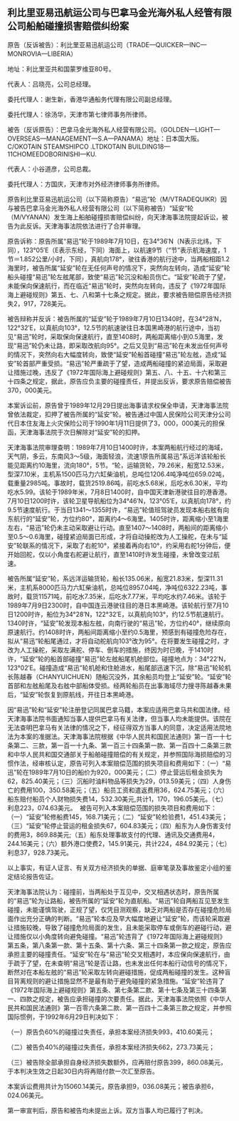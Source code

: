 ## 利比里亚易迅航运公司与巴拿马金光海外私人经管有限公司船舶碰撞损害赔偿纠纷案

原告（反诉被告）：利比里亚易迅航运公司（TRADE—QUICKER—INC—MONROVIA—LIBERIA）

地址：利比里亚共和国蒙罗维亚80号。

代表人：吕晓亮，公司总经理。

委托代理人：谢生新，香港华通船务代理有限公司副总经理。

委托代理人：徐汤华，天津市第七律师事务所律师。

被告（反诉原告）：巴拿马金光海外私人经营有限公司。（GOLDEN—LIGHT—OVERSEAS—MANAGEMENT—S.A—PANAMA）地址：日本国大阪。C/OKOTAIN STEAMSHIPCO .LTDKOTAIN BUILDING18—11CHOMEEDOBORINISHI—KU.

代表人：小谷道彦，公司总裁。

委托代理人：方国庆，天津市对外经济律师事务所律师。

原告利比里亚易迅航运公司（以下简称原告）“易迅”轮（M/VTRADEQUIKR）因与被告巴拿马金光海外私人经营有限公司（以下简称被告）“延安”轮（M/VYANAN）发生海上船舶碰撞损害赔偿纠纷，向天津海事法院提起诉讼，被告为此反诉。天津海事法院依法进行了合并审理。

原告诉称：原告所属“易迅”轮于1989年7月10日，在34°36′N（N表示北纬，下同），123°05′E（E表示东经，下同）海面上，以航速9节（“节”表示航海速度，1节＝1.852公里/小时，下同），真航向178°，驶往香港的航行途中，当两船相距1.2海里时，被告所属“延安”轮在无任何声号的情况下，突然向左转向，造成“延安”轮船头碰撞“易迅”轮左舷尾部，致使“易迅”轮沉没和船员伤亡。“延安”轮疏于了望，未能保向保速航行，而在临近“易迅”轮时，突然向左转向，违反了《1972年国际海上避碰规则》第五、七、八和第十七条之规定。据此，要求被告赔偿原告经济损失2，917，728美元。

被告辩称并反诉：被告所属的“延安”轮于1989年7月10日1340时，在34°28′N，122°32′E，以真航向103°，12.5节的航速驶往日本国黑崎港的航行途中，当初见“易迅”轮时，采取保向保速航行，直至1408时，两船距离缩小到0.5海里，发现“易迅”轮仍未让路，即采取改航向95°。之后又见到“易迅”轮在未发出任何声号的情况下，突然向右大幅度转向，致使“延安”轮船首碰撞“易迅”轮左舷，造成“延安”轮首部严重受损。“易迅”轮严重疏于了望，造成两船碰撞的紧迫局面，采取避让措施过晚，违反了《1972年国际海上避碰规则》第五、八、十五、十六和第三十四条之规定，据此，原告应负主要的碰撞责任，并提出反诉，要求原告赔偿被告370，000美元。

本案诉讼前，原告曾于1989年12月29日提出海事请求权保全申请，天津海事法院曾依法裁定，扣押了被告所属的“延安”轮。被告通过中国人民保险公司天津分公司代日本住友海上火灾保险公司于1990年1月11日提供了3，000，000美元的担保函，天津海事法院于次日解除对“延安”轮的扣押。

天津海事法院审理查明：1989年7月10日1400时许，本案两船航行经过的海域，天气阴，多云，东南风3～5级，海面轻浪，流速1原告所属易迅”系远洋该轮船长能见距离约10海里，流向180°，5节。“轮，运输货轮，79.26米，船宽12.53米，型深7.10米，主机系1500匹马力六缸柴油机，总吨位1206.4吨净吨位659.02吨，载重量2985吨。事故时，载货2519.86吨，前吃水5.68米，后吃水6.30米，平均吃水5.99。该轮于1989年米，7月8日1400时，自中国天津新港驶往目的港香港。7月10日1200时许，该轮卫星导航船位为34°46′N，123°05′E，以真航向178°，约9.5节速度航行。于当日1341～1355时许，“易迅”轮值班驾驶员发现本船右舷有向东航行的“延安”轮，方位约80°，距离约4～6海里。1405时许，距离缩小至1海里左右，“易迅”轮仍未主动采取避让行动。直至1407～1408时，两船间的距离缩小至0.5～0.6海里，碰撞紧迫局面已形成，才将自动操舵改为人工操舵，在未与“延安”轮联系的情况下，采取了右舵10°，紧接着再向右10°，约采用右舵1分钟后，便开始回舵，仅以小角度右舵避让航行，直至1410时许发生碰撞，未曾改变过航速。

被告所属“延安”轮，系远洋运输货轮，船长135.06米，船宽21.83米，型深11.31米，主机系8000匹马力六缸柴油机，总吨位8957.04吨，净吨位6322.23吨，事故时，载货11571吨，前吃水7.35米，后吃水7.77米，平均吃水约7.46米。该轮于1989年7月9日2300时，自中国连云港驶往目的港日本黑崎港。该轮航行至7月10日1200时许，船位为34°28′N，122°32′E，以真航向103°，约12.5节航速航行。1340时许，“延安”轮发现本船左舷，向南行驶的“易迅”轮，方位约40°，继续原向原速航行。约1408时许，两船间距离缩小至约0.5海里，预感到有碰撞危险存在，拟从“易迅”轮船尾通过，才将自动舵航向103°改为95°。在将要发生碰撞之时，才改为人工操舵，采取左满舵、停车、倒车的措施，终因为时已晚，于1410时许，“延安”轮的船首部碰撞“易迅”轮左舷船尾机舱部位。碰撞地点为：34°22′N，123°02′E。碰撞造成“易迅”轮机舱和住舱进水，船尾部迅速下沉，除“易迅”轮轮机长陈越春（CHANYUICHUEN）随船沉没外，其余船员均登上“延安”轮。“延安”轮首部和左舷船尾及右舷中部船体受损。经两轮船员在出事海域尽力搜寻陈越春未果后，“延安”轮恢复到原航线，开往日本黑崎港。

因“易迅”轮和“延安”轮注册登记同属巴拿马籍，本案应适用巴拿马共和国法律。经天津海事法院书面通知当事人提供巴拿马有关法律，但当事人均未能提供。该院在无法查明巴拿马有关法律的情况之下，经征得双方当事人的同意，决定适用法院地法为本案的准据法。天津海事法院根据《中华人民共和国民法通则》第一百一十七条第二、三款，第一百一十九条、第一百三十四条第一款、第一百四十二条第三款和中华人民共和国交通部关于船舶碰撞赔偿的有关规定，并参照国际海损赔偿的习惯作法，经审核认定，原告可列入本案赔偿范围的损失项目和费用如下：（一）“易迅”轮在1989年7月10日的船价为920，000美元；（二）停止营运后租金损失为62，825.40美元；（三）沉船时油料物品等损失为29，013.59美元；（四）人身伤亡的费用100，350.58美元；（五）船员工资和遣返费用36，624.75美元；（六）船东赔付船员个人财物损失费14，532.30美元,共计1，170，196.05美元。（七）利息223，074.63美元。  被告可列入本案赔偿范围的损失项目和费用如下：（一）“延安”轮修船费145，168.71美元；（二）“延安”轮检验费1，451.43美元；（三）“延安”轮停止营运的租金损失67，604.83美元；（四）船东为人身伤害支付的费用3，869.88美元;（五）船东处理事故支付的代理、通讯及交通费用4，244.16美元；（六）额外港口使费2，145.91美元，共计224，484.92美元；（七）利息37，928.73美元。

以上事实，有证人证言、有关双方经济损失的单据、庭审笔录及事故鉴定小组的鉴定结论报告佐证。

天津海事法院认为：碰撞前，当两船处于互见中，交叉相遇状态时，原告所属的“易迅”轮为让路船，被告所属的“延安”轮为直航船。“易迅”轮自两船互见至发生碰撞，未能谨慎驾驶，正规了望，仅凭目测观察，缺乏对两船是否存在碰撞危险局面作出充分正确的判断。“易迅”轮本应及早大幅度地避让“延安”轮，而该轮采取避让措施较晚，导致了碰撞危险局面的发生，且未能采取停车或倒车的避碰行动，避让措施仅以小角度转向避免碰撞。“易迅”轮违背了《1972年国际海上避碰规则》第五条，第八条第一款、第十五条、第十六条、第三十四条第一款之规定，原告应承担主要的碰撞责任。“延安”轮在与“易迅”轮交叉相遇时，本应保向保速航行，由于疏于了望，在未查明“易迅”轮是否让路，也未发出任何本船行动信号的情况下，断然对在本船左舷的“易迅”轮采取左转向避碰措施，促成两船碰撞的发生。这种盲目背离规则的避让措施显然不是最有助于避免碰撞的紧急措施。“延安”轮违背了《1972年国际海上避碰规则》第五条、第七条第二款、第十七条及第三十四条第一、四款之规定，被告应承担碰撞的次要责任。据此，天津海事法院依照《中华人民共和国民法通则》第一百零六条第二款、第一百四十二条第三款之规定，并参照国际惯例，于1992年6月29日判决如下：

（一）原告负60%的碰撞过失责任，承担本案经济损失993，410.60美元；

（二）被告负40%的碰撞过失责任，承担本案经济损失662，273.73美元；

（三）被告除全部承担自身经济损失数额外，应再赔付原告399，860.08美元，于本判决生效之日起30日内将再赔付款一次汇至原告。

本案诉讼费用共计为15060.14美元，原告承担9，036.08美元；被告承担6，024.06美元。

第一审宣判后，原告和被告均未提出上诉。双方当事人均已履行了判决。

